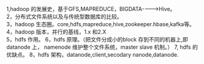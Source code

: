 1,hadoop 的发展史，基于GFS,MAPREDUCE，BIGDATA---->Hive。  
2，分布式文件系统以及与传统型数据库的比较。  
3，hadoop 生态圈。core,hdfs,mapreduce,hive,zookeeper.hbase,kafka等。  
4，hadoop 版本，并行的基线，1.x 和2.X  
5，hdfs 作用。
6，hdfs 原理。（把文件分成小的block 存到不同的机器上,即datanode 上，
namenode 维护整个文件系统，master slave 机制。）
7, hdfs 的优缺点。
8，hdfs 架构，datanode,client,secodary nanode,datanode.

